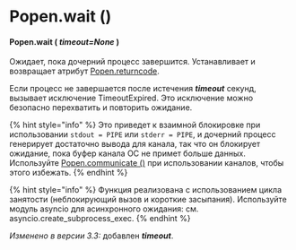 # Popen.wait \(\)

#### Popen.wait \( _timeout=None_ \)

Ожидает, пока дочерний процесс завершится. Устанавливает и возвращает атрибут [Popen.returncode](popen.returncode.md).

Если процесс не завершается после истечения _**timeout**_ секунд, вызывает исключение TimeoutExpired. Это исключение можно безопасно перехватить и повторить ожидание.

{% hint style="info" %}
Это приведет к взаимной блокировке при использовании `stdout = PIPE` или `stderr = PIPE`, и дочерний процесс генерирует достаточно вывода для канала, так что он блокирует ожидание, пока буфер канала ОС не примет больше данных. Используйте [Popen.communicate \(\)](popen.communicate.md) при использовании каналов, чтобы этого избежать.
{% endhint %}

{% hint style="info" %}
Функция реализована с использованием цикла занятости \(неблокирующий вызов и короткие засыпания\). Используйте модуль asyncio для асинхронного ожидания: см. asyncio.create\_subprocess\_exec.
{% endhint %}

_Изменено в версии 3.3:_ добавлен _**timeout**_.


